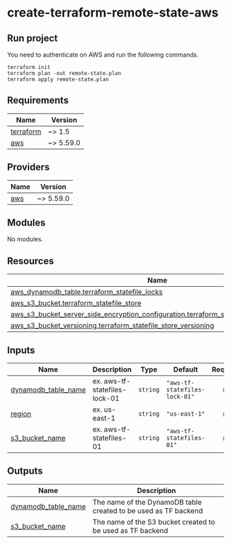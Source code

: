 # create-terraform-remote-state-aws

## Run project
You need to authenticate on AWS and run the following commands.

```
terraform init
terraform plan -out remote-state.plan
terraform apply remote-state.plan
```

## Requirements

| Name | Version |
|------|---------|
| <a name="requirement_terraform"></a> [terraform](#requirement\_terraform) | ~> 1.5 |
| <a name="requirement_aws"></a> [aws](#requirement\_aws) | ~> 5.59.0 |

## Providers

| Name | Version |
|------|---------|
| <a name="provider_aws"></a> [aws](#provider\_aws) | ~> 5.59.0 |

## Modules

No modules.

## Resources

| Name | Type |
|------|------|
| [aws_dynamodb_table.terraform_statefile_locks](https://registry.terraform.io/providers/hashicorp/aws/latest/docs/resources/dynamodb_table) | resource |
| [aws_s3_bucket.terraform_statefile_store](https://registry.terraform.io/providers/hashicorp/aws/latest/docs/resources/s3_bucket) | resource |
| [aws_s3_bucket_server_side_encryption_configuration.terraform_statefile_store_encryption](https://registry.terraform.io/providers/hashicorp/aws/latest/docs/resources/s3_bucket_server_side_encryption_configuration) | resource |
| [aws_s3_bucket_versioning.terraform_statefile_store_versioning](https://registry.terraform.io/providers/hashicorp/aws/latest/docs/resources/s3_bucket_versioning) | resource |

## Inputs

| Name | Description | Type | Default | Required |
|------|-------------|------|---------|:--------:|
| <a name="input_dynamodb_table_name"></a> [dynamodb\_table\_name](#input\_dynamodb\_table\_name) | ex. aws-tf-statefiles-lock-01 | `string` | `"aws-tf-statefiles-lock-01"` | no |
| <a name="input_region"></a> [region](#input\_region) | ex. us-east-1 | `string` | `"us-east-1"` | no |
| <a name="input_s3_bucket_name"></a> [s3\_bucket\_name](#input\_s3\_bucket\_name) | ex. aws-tf-statefiles-01 | `string` | `"aws-tf-statefiles-01"` | no |

## Outputs

| Name | Description |
|------|-------------|
| <a name="output_dynamodb_table_name"></a> [dynamodb\_table\_name](#output\_dynamodb\_table\_name) | The name of the DynamoDB table created to be used as TF backend |
| <a name="output_s3_bucket_name"></a> [s3\_bucket\_name](#output\_s3\_bucket\_name) | The name of the S3 bucket created to be used as TF backend |